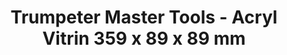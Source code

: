 ---
layout: product
title: "Trumpeter Master Tools - Acryl Vitrin 359 x 89 x 89 mm"
price: "TBA" 
desc: "N/A"
img_path: "/assets/img/TRU09809.jpg"
brand: "N/A"
available: false
special_offer: false
new: false
soon: false
cat: "010000"
subcat: "013400"
subsubcat: "0N/A"
sifra: "TRU09809"
---